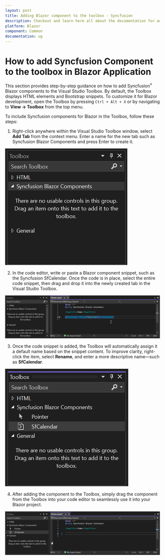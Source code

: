 ```yaml
---
layout: post
title: Adding Blazor component to the toolbox - Syncfusion
description: Checkout and learn here all about the documentation for adding Syncfusion Blazor component to the toolbox in Blazor
platform: Blazor
component: Common
documentation: ug
---
```


# How to add Syncfusion Component to the toolbox in Blazor Application

This section provides step-by-step guidance on how to add Syncfusion<sup style="font-size:70%">&reg;</sup> Blazor components to the Visual Studio Toolbox. By default, the Toolbox displays HTML elements and Bootstrap snippets. To customize it for Blazor development, open the Toolbox by pressing `Ctrl + Alt + X` or by navigating to **View → Toolbox** from the top menu.

To include Syncfusion components for Blazor in the Toolbox, follow these steps:

1. Right-click anywhere within the Visual Studio Toolbox window, select **Add Tab** from the context menu. Enter a name for the new tab such as Syncfusion Blazor Components and press Enter to create it.

![Add new tab in toolbox](images/new-tab-toolbox.png)

2. In the code editor, write or paste a Blazor component snippet, such as the Syncfusion SfCalendar. Once the code is in place, select the entire code snippet, then drag and drop it into the newly created tab in the Visual Studio Toolbox.

![Add code snippet to toolbox](images/add-snippet.gif)

3. Once the code snippet is added, the Toolbox will automatically assign it a default name based on the snippet content.
To improve clarity, right-click the item, select **Rename**, and enter a more descriptive name—such as **SfCalendar**.

![Update name](images/update-name.png)

4. After adding the component to the Toolbox, simply drag the component from the Toolbox into your code editor to seamlessly use it into your Blazor project.

![Drag component to editor](images/drag-component.gif)